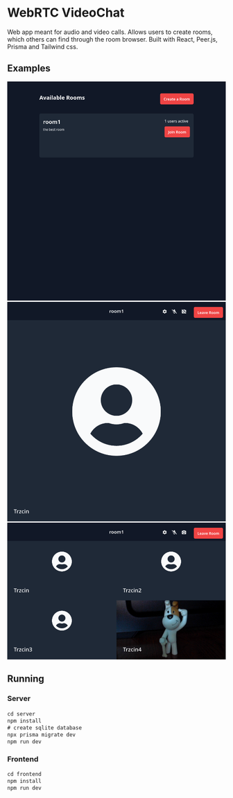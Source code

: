 # WebRTC VideoChat

Web app meant for audio and video calls. Allows users to create rooms, which others can find through the room browser. Built with React, Peer.js, Prisma and Tailwind css.

## Examples

![Room Browser](./git-assets/RoomBrowser.png)
![Room Single Person](./git-assets/RoomSingle.png)
![Room Four People](./git-assets/RoomFour.png)

## Running

### Server

```
cd server
npm install
# create sqlite database
npx prisma migrate dev
npm run dev
```

### Frontend

```
cd frontend
npm install
npm run dev
```
